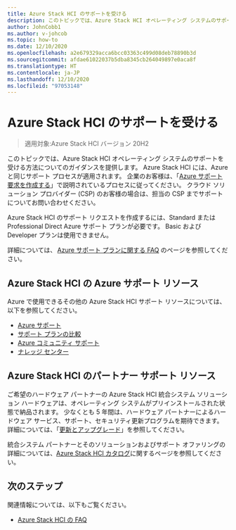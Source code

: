 ```yaml
---
title: Azure Stack HCI のサポートを受ける
description: このトピックでは、Azure Stack HCI オペレーティング システムのサポートを受ける方法についてのガイダンスを提供します。
author: JohnCobb1
ms.author: v-johcob
ms.topic: how-to
ms.date: 12/10/2020
ms.openlocfilehash: a2e679329acca6bcc03363c499d08deb78890b3d
ms.sourcegitcommit: afdae61022037b5dba8345cb264049897e0aca8f
ms.translationtype: HT
ms.contentlocale: ja-JP
ms.lasthandoff: 12/10/2020
ms.locfileid: "97053148"
---
```

# <a name="get-support-for-azure-stack-hci"></a>Azure Stack HCI のサポートを受ける

>適用対象:Azure Stack HCI バージョン 20H2

このトピックでは、Azure Stack HCI オペレーティング システムのサポートを受ける方法についてのガイダンスを提供します。 Azure Stack HCI には、Azure と同じサポート プロセスが適用されます。 企業のお客様は、「[Azure サポート要求を作成する](https://docs.microsoft.com/azure/azure-portal/supportability/how-to-create-azure-support-request)」で説明されているプロセスに従ってください。 クラウド ソリューション プロバイダー (CSP) のお客様の場合は、担当の CSP までサポートについてお問い合わせください。

Azure Stack HCI のサポート リクエストを作成するには、Standard または Professional Direct Azure サポート プランが必要です。 Basic および Developer プランは使用できません。

詳細については、 [Azure サポート プランに関する FAQ](https://azure.microsoft.com/support/faq/) のページを参照してください。

## <a name="azure-support-resources-for-azure-stack-hci"></a>Azure Stack HCI の Azure サポート リソース
Azure で使用できるその他の Azure Stack HCI サポート リソースについては、以下を参照してください。
- [Azure サポート](https://azure.microsoft.com/support/options/)
- [サポート プランの比較](https://azure.microsoft.com/support/plans/)
- [Azure コミュニティ サポート](https://azure.microsoft.com/support/community/)
- [ナレッジ センター](https://azure.microsoft.com/resources/knowledge-center/)

## <a name="partner-support-resources-for-azure-stack-hci"></a>Azure Stack HCI のパートナー サポート リソース
ご希望のハードウェア パートナーの Azure Stack HCI 統合システム ソリューション ハードウェアは、オペレーティング システムがプリインストールされた状態で納品されます。 少なくとも 5 年間は、ハードウェア パートナーによるハードウェア サービス、サポート、セキュリティ更新プログラムを期待できます。 詳細については、「[更新とアップグレード](../concepts/updates.md)」を参照してください。 

統合システム パートナーとそのソリューションおよびサポート オファリングの詳細については、[Azure Stack HCI カタログ](https://azure.microsoft.com/products/azure-stack/hci/catalog/)に関するページを参照してください。

## <a name="next-steps"></a>次のステップ
関連情報については、以下もご覧ください。
- [Azure Stack HCI の FAQ](../faq.md)
